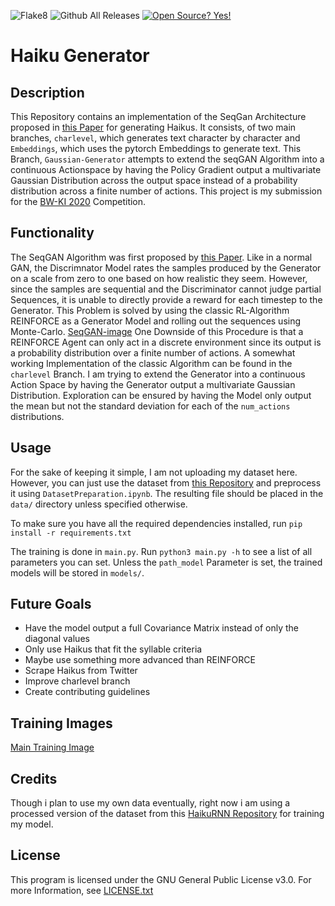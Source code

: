 ![Flake8](https://github.com/Wuelle/BW-KI-2020/workflows/Flake8/badge.svg)
![Github All Releases](https://img.shields.io/github/downloads/Wuelle/BW-KI-2020/total.svg)
[![Open Source? Yes!](https://badgen.net/badge/Open%20Source%20%3F/Yes%21/blue?icon=github)](https://github.com/Naereen/badges/)
# Haiku Generator
## Description
This Repository contains an implementation of the SeqGan Architecture proposed in [this Paper](https://arxiv.org/pdf/1609.05473.pdf) for generating Haikus. It consists, of two main branches, `charlevel`, which generates text
character by character and `Embeddings`, which uses the pytorch Embeddings to generate text.
This Branch, `Gaussian-Generator` attempts to extend the seqGAN Algorithm into a continuous Actionspace by having the Policy Gradient output
a multivariate Gaussian Distribution across the output space instead of a probability distribution
across a finite number of  actions.
This project is my submission for the [BW-KI 2020](https://bw-ki.de/) Competition.

## Functionality
The SeqGAN Algorithm was first proposed by [this Paper](https://arxiv.org/pdf/1609.05473.pdf). Like in a normal GAN, the Discrimnator Model 
rates the samples produced by the Generator on a scale from zero to one based on how realistic they seem. However, since the samples are
sequential and the Discriminator cannot judge partial Sequences, it is unable to directly provide a reward for each timestep to the Generator.
This Problem is solved by using the classic RL-Algorithm REINFORCE as a Generator Model and rolling out the sequences using Monte-Carlo.
[SeqGAN-image](https://www.researchgate.net/publication/325709720/figure/fig1/AS:636539755302912@1528774312038/An-illustration-of-SeqGAN-for-text-generation-27-Compared-to-one-step-generation-of.png)
One Downside of this Procedure is that a REINFORCE Agent can only act in a discrete environment since its output is a probability distribution over a 
finite number of actions. A somewhat working Implementation of the classic Algorithm can be found in the `charlevel` Branch. I am trying to extend the
Generator into a continuous Action Space by having the Generator output a multivariate Gaussian Distribution. Exploration can be ensured
by having the Model only output the mean but not the standard deviation for each of the `num_actions` distributions.


## Usage
For the sake of keeping it simple, I am not uploading my dataset here. However, you can just use the dataset from
[this Repository](https://github.com/docmarionum1/haikurnn) and preprocess it using
`DatasetPreparation.ipynb`. The resulting file should be placed in the `data/` directory unless specified otherwise.

To make sure you have all the required dependencies installed, run `pip install -r requirements.txt`

The training is done in `main.py`. Run `python3 main.py -h` to see a list of all parameters you can set.
Unless the `path_model` Parameter is set, the trained models will be stored in `models/`.

## Future Goals
* Have the model output a full Covariance Matrix instead of only the diagonal values
* Only use Haikus that fit the syllable criteria
* Maybe use something more advanced than REINFORCE
* Scrape Haikus from Twitter
* Improve charlevel branch
* Create contributing guidelines

## Training Images
[Main Training Image](https://github.com/Wuelle/hAIku_generator/blob/master/training_img/main.png)

## Credits
Though i plan to use my own data eventually, right now i am using a processed version of the dataset from
this [HaikuRNN Repository](https://github.com/docmarionum1/haikurnn) for training my model.

## License
This program is licensed under the GNU General Public License v3.0. For more Information, see
[LICENSE.txt](https://github.com/Wuelle/BW-KI-2020/blob/Embeddings/LICENSE.txt)
